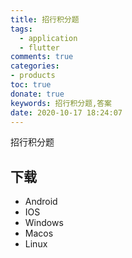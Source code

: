 ```yaml
---
title: 招行积分题
tags: 
  - application
  - flutter
comments: true
categories: 
- products
toc: true
donate: true
keywords: 招行积分题,答案
date: 2020-10-17 18:24:07
---
```


招行积分题

## 下载

- Android
- IOS
- Windows
- Macos
- Linux
